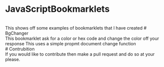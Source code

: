 # JavaScriptBookmarklets
<br>
This shows off some examples of bookmarklets that I have created
# BgChanger
<br>
This bookmarklet ask for a color or hex code and change the color off your response
This uses a simple propmt document change function
<br>
# Contrubition
<br>
If you would like to contribute then make a pull request and do so at your please.
